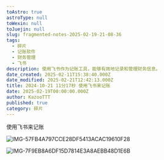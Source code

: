 ```yaml
---
toAstro: true
astroType: null
toWexin: null
toJuejin: null
slug: fragmented-notes-2025-02-19-21-08-36
tags:
  - 碎片
  - 记账软件
  - 财务管理
  - 飞书
description: 使用飞书作为记账工具，能够有效地记录和管理财务信息。
date_created: 2025-02-11T15:38:40.000Z
date_modified: 2025-02-21T12:42:13.000Z
title: 2024-10-21 11分17秒 使用飞书来记账
date: 2025-02-19T00:00:00.000Z
author: KazooTTT
published: true
category: 碎片
---
```


使用飞书来记账

![IMG-57FB4A797CCE28DF5413ACAC19610F28](/mdImages/IMG-57FB4A797CCE28DF5413ACAC19610F28.png)

![IMG-7F9EB8A6DF15D7814E3A8AEBB48D1E6B](/mdImages/IMG-7F9EB8A6DF15D7814E3A8AEBB48D1E6B.png)

